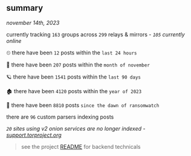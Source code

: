 
## summary
_november 14th, 2023_

currently tracking `163` groups across `299` relays & mirrors - _`105` currently online_

⏲ there have been `12` posts within the `last 24 hours`

🦈 there have been `207` posts within the `month of november`

🪐 there have been `1541` posts within the `last 90 days`

🏚 there have been `4120` posts within the `year of 2023`

🦕 there have been `8810` posts `since the dawn of ransomwatch`

there are `96` custom parsers indexing posts

_`20` sites using v2 onion services are no longer indexed - [support.torproject.org](https://support.torproject.org/onionservices/v2-deprecation/)_

> see the project [README](https://github.com/joshhighet/ransomwatch#ransomwatch--) for backend technicals
